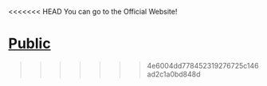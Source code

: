 <<<<<<< HEAD
You can go to the Official Website!

[Public](https://jmrittershaus.github.io/standard/)
=======

>>>>>>> 4e6004dd778452319276725c146ad2c1a0bd848d
